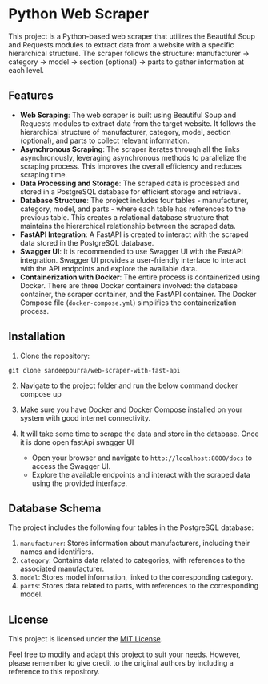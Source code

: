 # Python Web Scraper

This project is a Python-based web scraper that utilizes the Beautiful Soup and Requests modules to extract data from a website with a specific hierarchical structure. The scraper follows the structure: manufacturer -> category -> model -> section (optional) -> parts to gather information at each level.

## Features

- **Web Scraping**: The web scraper is built using Beautiful Soup and Requests modules to extract data from the target website. It follows the hierarchical structure of manufacturer, category, model, section (optional), and parts to collect relevant information.
- **Asynchronous Scraping**: The scraper iterates through all the links asynchronously, leveraging asynchronous methods to parallelize the scraping process. This improves the overall efficiency and reduces scraping time.
- **Data Processing and Storage**: The scraped data is processed and stored in a PostgreSQL database for efficient storage and retrieval.
- **Database Structure**: The project includes four tables - manufacturer, category, model, and parts - where each table has references to the previous table. This creates a relational database structure that maintains the hierarchical relationship between the scraped data.
- **FastAPI Integration**: A FastAPI is created to interact with the scraped data stored in the PostgreSQL database.
- **Swagger UI**: It is recommended to use Swagger UI with the FastAPI integration. Swagger UI provides a user-friendly interface to interact with the API endpoints and explore the available data.
- **Containerization with Docker**: The entire process is containerized using Docker. There are three Docker containers involved: the database container, the scraper container, and the FastAPI container. The Docker Compose file (`docker-compose.yml`) simplifies the containerization process.

## Installation

1. Clone the repository:

```shell
git clone sandeepburra/web-scraper-with-fast-api
```

2. Navigate to the project folder and run the below command
docker compose up

3. Make sure you have Docker and Docker Compose installed on your system with good internet connectivity.

4. It will take some time to scrape the data and store in the database. Once it is done open fastApi swagger UI
   - Open your browser and navigate to `http://localhost:8000/docs` to access the Swagger UI.
   - Explore the available endpoints and interact with the scraped data using the provided interface.


## Database Schema

The project includes the following four tables in the PostgreSQL database:

1. `manufacturer`: Stores information about manufacturers, including their names and identifiers.
2. `category`: Contains data related to categories, with references to the associated manufacturer.
3. `model`: Stores model information, linked to the corresponding category.
4. `parts`: Stores data related to parts, with references to the corresponding model.

## License

This project is licensed under the [MIT License](LICENSE).

Feel free to modify and adapt this project to suit your needs. However, please remember to give credit to the original authors by including a reference to this repository.
